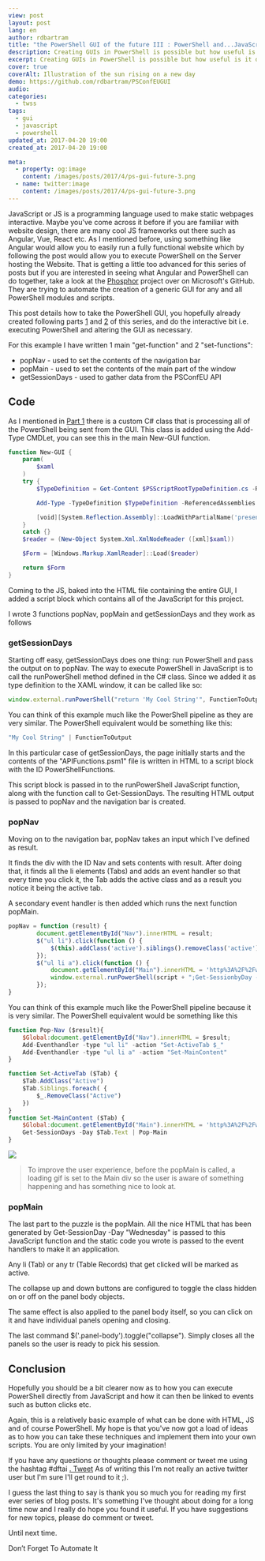 ```yaml
---
view: post
layout: post
lang: en
author: rdbartram
title: "the PowerShell GUI of the future III : PowerShell and...JavaScript...."
description: Creating GUIs in PowerShell is possible but how useful is it day to day
excerpt: Creating GUIs in PowerShell is possible but how useful is it day to day
cover: true
coverAlt: Illustration of the sun rising on a new day
demo: https://github.com/rdbartram/PSConfEUGUI
audio:
categories:
  - twss
tags:
  - gui
  - javascript
  - powershell
updated_at: 2017-04-20 19:00
created_at: 2017-04-20 19:00

meta:
  - property: og:image
    content: /images/posts/2017/4/ps-gui-future-3.png
  - name: twitter:image
    content: /images/posts/2017/4/ps-gui-future-3.png
---
```


JavaScript or JS is a programming language used to make static webpages interactive. Maybe you've come across it before if you are familiar with website design, there are many cool JS frameworks out there such as Angular, Vue, React etc. As I mentioned before, using something like Angular would allow you to easily run a fully functional website which by following the post would allow you to execute PowerShell on the Server hosting the Website. That is getting a little too advanced for this series of posts but if you are interested in seeing what Angular and PowerShell can do together, take a look at the [Phosphor](https://github.com/PowerShell/Phosphor) project over on Microsoft's GitHub. They are trying to automate the creation of a generic GUI for any and all PowerShell modules and scripts.

This post details how to take the PowerShell GUI, you hopefully already created following parts [1](http://www.dftai.ch/gui/ps-gui-future-1/) and [2](http://www.dftai.ch/gui/ps-gui-future-2/) of this series, and do the interactive bit i.e. executing PowerShell and altering the GUI as necessary.

For this example I have written 1 main "get-function" and 2 "set-functions":

*   popNav - used to set the contents of the navigation bar
*   popMain - used to set the contents of the main part of the window
*   getSessionDays - used to gather data from the PSConfEU API

## Code

As I mentioned in [Part 1](http://www.dftai.ch/gui/ps-gui-future-1/) there is a custom C# class that is processing all of the PowerShell being sent from the GUI. This class is added using the Add-Type CMDLet, you can see this in the main New-GUI function.

```powershell
function New-GUI {
    param(
        $xaml
    )
    try {
        $TypeDefinition = Get-Content $PSScriptRootTypeDefinition.cs -Raw

        Add-Type -TypeDefinition $TypeDefinition -ReferencedAssemblies @("System.Management.Automation", "Microsoft.CSharp", "System.Web.Extensions")

        [void][System.Reflection.Assembly]::LoadWithPartialName('presentationframework')
    }
    catch {}
    $reader = (New-Object System.Xml.XmlNodeReader ([xml]$xaml))

    $Form = [Windows.Markup.XamlReader]::Load($reader)

    return $Form
}
```

Coming to the JS, baked into the HTML file containing the entire GUI, I added a script block which contains all of the JavaScript for this project.

I wrote 3 functions popNav, popMain and getSessionDays and they work as follows

### getSessionDays

Starting off easy, getSessionDays does one thing: run PowerShell and pass the output on to popNav. The way to execute PowerShell in JavaScript is to call the runPowerShell method defined in the C# class. Since we added it as type definition to the XAML window, it can be called like so:

```javascript
window.external.runPowerShell("return 'My Cool String'", FunctionToOutput)
```

You can think of this example much like the PowerShell pipeline as they are very similar. The PowerShell equivalent would be something like this:

```javascript
"My Cool String" | FunctionToOutput
```

In this particular case of getSessionDays, the page initially starts and the contents of the "APIFunctions.psm1" file is written in HTML to a script block with the ID PowerShellFunctions.

This script block is passed in to the runPowerShell JavaScript function, along with the function call to Get-SessionDays. The resulting HTML output is passed to popNav and the navigation bar is created.

### popNav

Moving on to the navigation bar, popNav takes an input which I've defined as result.

It finds the div with the ID Nav and sets contents with result. After doing that, it finds all the li elements (Tabs) and adds an event handler so that every time you click it, the Tab adds the active class and as a result you notice it being the active tab.

A secondary event handler is then added which runs the next function popMain.

```javascript
popNav = function (result) {
        document.getElementById("Nav").innerHTML = result;
        $("ul li").click(function () {
            $(this).addClass('active').siblings().removeClass('active');
        });
        $("ul li a").click(function () {
            document.getElementById("Main").innerHTML = 'http%3A%2F%2Fwww.girlsgotit.org%2Fimages%2Fajax-loader.gif'
            window.external.runPowerShell(script + ";Get-SessionbyDay -day " + $(this).text(), popMain);
        });
}
```

You can think of this example much like the PowerShell pipeline because it is very similar. The PowerShell equivalent would be something like this

```javascript
function Pop-Nav ($result){
    $Global:document.getElementById("Nav").innerHTML = $result;
    Add-Eventhandler -type "ul li" -action "Set-ActiveTab $_"
    Add-Eventhandler -type "ul li a" -action "Set-MainContent"
}

function Set-ActiveTab ($Tab) {
    $Tab.AddClass("Active")
    $Tab.Siblings.foreach( {
        $_.RemoveClass("Active")
    })
}
function Set-MainContent ($Tab) {
    $Global:document.getElementById("Main").innerHTML = 'http%3A%2F%2Fwww.girlsgotit.org%2Fimages%2Fajax-loader.gif'
    Get-SessionDays -Day $Tab.Text | Pop-Main
}
```

![](https://media.giphy.com/media/3oEjI6SIIHBdRxXI40/giphy.gif)

> To improve the user experience, before the popMain is called, a loading gif is set to the Main div so the user is aware of something happening and has something nice to look at.

  ### popMain

  The last part to the puzzle is the popMain. All the nice HTML that has been generated by Get-SessionDay -Day "Wednesday" is passed to this JavaScript function and the static code you wrote is passed to the event handlers to make it an application.

  Any li (Tab) or any tr (Table Records) that get clicked will be marked as active.

  The collapse up and down buttons are configured to toggle the class hidden on or off on the panel body objects.

  The same effect is also applied to the panel body itself, so you can click on it and have individual panels opening and closing.

  The last command $('.panel-body').toggle("collapse"). Simply closes all the panels so the user is ready to pick his session.

## Conclusion

Hopefully you should be a bit clearer now as to how you can execute PowerShell directly from JavaScript and how it can then be linked to events such as button clicks etc.

Again, this is a relatively basic example of what can be done with HTML, JS and of course PowerShell. My hope is that you've now got a load of ideas as to how you can take these techniques and implement them into your own scripts. You are only limited by your imagination!

If you have any questions or thoughts please comment or tweet me using the hashtag #dftai [. Tweet](https://twitter.com/intent/tweet?text=#DFTAI) As of writing this I'm not really an active twitter user but I'm sure I'll get round to it ;).

I guess the last thing to say is thank you so much you for reading my first ever series of blog posts. It's something I've thought about doing for a long time now and I really do hope you found it useful. If you have suggestions for new topics, please do comment or tweet.

Until next time.

Don’t Forget To Automate It
